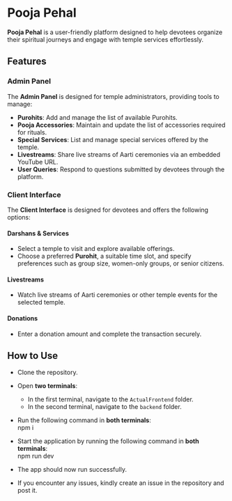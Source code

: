 # Pooja Pehal  

**Pooja Pehal** is a user-friendly platform designed to help devotees organize their spiritual journeys and engage with temple services effortlessly.  

## Features  

### Admin Panel  
The **Admin Panel** is designed for temple administrators, providing tools to manage:  
- **Purohits**: Add and manage the list of available Purohits.  
- **Pooja Accessories**: Maintain and update the list of accessories required for rituals.  
- **Special Services**: List and manage special services offered by the temple.  
- **Livestreams**: Share live streams of Aarti ceremonies via an embedded YouTube URL.  
- **User Queries**: Respond to questions submitted by devotees through the platform.  

### Client Interface  
The **Client Interface** is designed for devotees and offers the following options:  

#### Darshans & Services  
- Select a temple to visit and explore available offerings.  
- Choose a preferred **Purohit**, a suitable time slot, and specify preferences such as group size, women-only groups, or senior citizens.  

#### Livestreams  
- Watch live streams of Aarti ceremonies or other temple events for the selected temple.  

#### Donations  
- Enter a donation amount and complete the transaction securely.  

## How to Use

- Clone the repository.  
- Open **two terminals**:  
  - In the first terminal, navigate to the `ActualFrontend` folder.  
  - In the second terminal, navigate to the `backend` folder.  
- Run the following command in **both terminals**:  
  npm i  
    
- Start the application by running the following command in **both terminals**:    
  npm run dev  
    
- The app should now run successfully.  
- If you encounter any issues, kindly create an issue in the repository and post it.  
